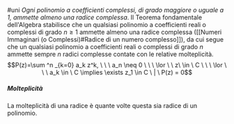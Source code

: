 #uni 
_Ogni polinomio a coefficienti complessi, di grado maggiore o uguale a $1$, ammette almeno una radice complessa_.
Il Teorema fondamentale dell'Algebra stabilisce che un qualsiasi polinomio a coefficienti reali o complessi di grado $n\geq 1$ ammette almeno una radice complessa ([[Numeri Immaginari (o Complessi)#Radice di un numero complesso]]), da cui segue che un qualsiasi polinomio a coefficienti reali o complessi di grado $n$ ammette sempre $n$ radici complesse contate con le relative molteplicità. $$P(z)=\sum ^n _{k=0} a_k z^k, \ \ \ a_n \neq 0 \ \ \ \lor \ \ z\ \in \ C \ \ \ \lor \ \ \ a_k \in \ C \implies \exists z_1 \in C \ | \ P(z) = 0$$
##### Molteplicità
La molteplicità di una radice è quante volte questa sia radice di un polinomio.